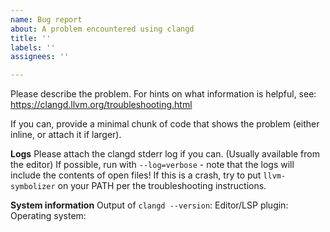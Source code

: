 ```yaml
---
name: Bug report
about: A problem encountered using clangd
title: ''
labels: ''
assignees: ''

---
```


Please describe the problem.
For hints on what information is helpful, see: https://clangd.llvm.org/troubleshooting.html

If you can, provide a minimal chunk of code that shows the problem (either inline, or attach it if larger).

**Logs**
Please attach the clangd stderr log if you can. (Usually available from the editor)
If possible, run with `--log=verbose` - note that the logs will include the contents of open files!
If this is a crash, try to put `llvm-symbolizer` on your PATH per the troubleshooting instructions.

**System information**
Output of `clangd --version`:
Editor/LSP plugin:
Operating system:
